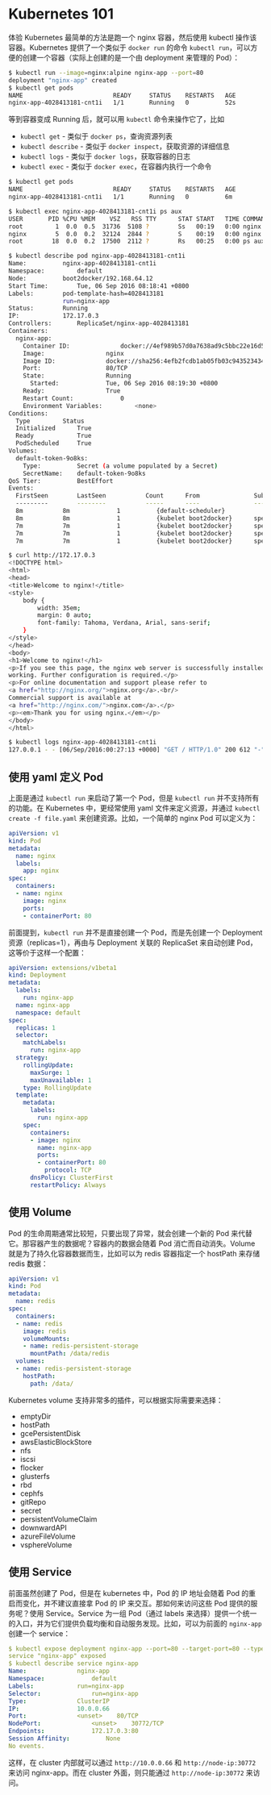 # Kubernetes 101

体验 Kubernetes 最简单的方法是跑一个 nginx 容器，然后使用 kubectl 操作该容器。Kubernetes 提供了一个类似于 `docker run` 的命令 `kubectl run`，可以方便的创建一个容器（实际上创建的是一个由 deployment 来管理的 Pod）：

```bash
$ kubectl run --image=nginx:alpine nginx-app --port=80
deployment "nginx-app" created
$ kubectl get pods
NAME                         READY     STATUS    RESTARTS   AGE
nginx-app-4028413181-cnt1i   1/1       Running   0          52s
```

等到容器变成 Running 后，就可以用 `kubectl` 命令来操作它了，比如

* `kubectl get` - 类似于 `docker ps`，查询资源列表
* `kubectl describe` - 类似于 `docker inspect`，获取资源的详细信息
* `kubectl logs` - 类似于 `docker logs`，获取容器的日志
* `kubectl exec` - 类似于 `docker exec`，在容器内执行一个命令

```bash
$ kubectl get pods
NAME                         READY     STATUS    RESTARTS   AGE
nginx-app-4028413181-cnt1i   1/1       Running   0          6m

$ kubectl exec nginx-app-4028413181-cnt1i ps aux
USER       PID %CPU %MEM    VSZ   RSS TTY      STAT START   TIME COMMAND
root         1  0.0  0.5  31736  5108 ?        Ss   00:19   0:00 nginx: master process nginx -g daemon off;
nginx        5  0.0  0.2  32124  2844 ?        S    00:19   0:00 nginx: worker process
root        18  0.0  0.2  17500  2112 ?        Rs   00:25   0:00 ps aux

$ kubectl describe pod nginx-app-4028413181-cnt1i
Name:          nginx-app-4028413181-cnt1i
Namespace:         default
Node:          boot2docker/192.168.64.12
Start Time:        Tue, 06 Sep 2016 08:18:41 +0800
Labels:        pod-template-hash=4028413181
               run=nginx-app
Status:        Running
IP:            172.17.0.3
Controllers:       ReplicaSet/nginx-app-4028413181
Containers:
  nginx-app:
    Container ID:              docker://4ef989b57d0a7638ad9c5bbc22e16d5ea5b459281c77074fc982eba50973107f
    Image:                 nginx
    Image ID:              docker://sha256:4efb2fcdb1ab05fb03c9435234343c1cc65289eeb016be86193e88d3a5d84f6b
    Port:                  80/TCP
    State:                 Running
      Started:             Tue, 06 Sep 2016 08:19:30 +0800
    Ready:                 True
    Restart Count:             0
    Environment Variables:         <none>
Conditions:
  Type         Status
  Initialized      True
  Ready            True
  PodScheduled     True
Volumes:
  default-token-9o8ks:
    Type:          Secret (a volume populated by a Secret)
    SecretName:    default-token-9o8ks
QoS Tier:          BestEffort
Events:
  FirstSeen        LastSeen           Count      From               SubobjectPath              Type           Reason         Message
  ---------        --------           -----      ----               -------------              --------           ------         -------
  8m           8m             1          {default-scheduler}                       Normal         Scheduled          Successfully assigned nginx-app-4028413181-cnt1i to boot2docker
  8m           8m             1          {kubelet boot2docker}      spec.containers{nginx-app}         Normal         Pulling        pulling image "nginx"
  7m           7m             1          {kubelet boot2docker}      spec.containers{nginx-app}         Normal         Pulled         Successfully pulled image "nginx"
  7m           7m             1          {kubelet boot2docker}      spec.containers{nginx-app}         Normal         Created        Created container with docker id 4ef989b57d0a
  7m           7m             1          {kubelet boot2docker}      spec.containers{nginx-app}         Normal         Started        Started container with docker id 4ef989b57d0a

$ curl http://172.17.0.3
<!DOCTYPE html>
<html>
<head>
<title>Welcome to nginx!</title>
<style>
    body {
        width: 35em;
        margin: 0 auto;
        font-family: Tahoma, Verdana, Arial, sans-serif;
    }
</style>
</head>
<body>
<h1>Welcome to nginx!</h1>
<p>If you see this page, the nginx web server is successfully installed and
working. Further configuration is required.</p>
<p>For online documentation and support please refer to
<a href="http://nginx.org/">nginx.org</a>.<br/>
Commercial support is available at
<a href="http://nginx.com/">nginx.com</a>.</p>
<p><em>Thank you for using nginx.</em></p>
</body>
</html>

$ kubectl logs nginx-app-4028413181-cnt1i
127.0.0.1 - - [06/Sep/2016:00:27:13 +0000] "GET / HTTP/1.0" 200 612 "-" "-" "-"
```

## 使用 yaml 定义 Pod

上面是通过 `kubectl run` 来启动了第一个 Pod，但是 `kubectl run` 并不支持所有的功能。在 Kubernetes 中，更经常使用 yaml 文件来定义资源，并通过 `kubectl create -f file.yaml` 来创建资源。比如，一个简单的 nginx Pod 可以定义为：

```yaml
apiVersion: v1
kind: Pod
metadata:
  name: nginx
  labels:
    app: nginx
spec:
  containers:
  - name: nginx
    image: nginx
    ports:
    - containerPort: 80
```

前面提到，`kubectl run` 并不是直接创建一个 Pod，而是先创建一个 Deployment 资源（replicas=1），再由与 Deployment 关联的 ReplicaSet 来自动创建 Pod，这等价于这样一个配置：

```yaml
apiVersion: extensions/v1beta1
kind: Deployment
metadata:
  labels:
    run: nginx-app
  name: nginx-app
  namespace: default
spec:
  replicas: 1
  selector:
    matchLabels:
      run: nginx-app
  strategy:
    rollingUpdate:
      maxSurge: 1
      maxUnavailable: 1
    type: RollingUpdate
  template:
    metadata:
      labels:
        run: nginx-app
    spec:
      containers:
      - image: nginx
        name: nginx-app
        ports:
        - containerPort: 80
          protocol: TCP
      dnsPolicy: ClusterFirst
      restartPolicy: Always
```

## 使用 Volume

Pod 的生命周期通常比较短，只要出现了异常，就会创建一个新的 Pod 来代替它。那容器产生的数据呢？容器内的数据会随着 Pod 消亡而自动消失。Volume 就是为了持久化容器数据而生，比如可以为 redis 容器指定一个 hostPath 来存储 redis 数据：

```yaml
apiVersion: v1
kind: Pod
metadata:
  name: redis
spec:
  containers:
  - name: redis
    image: redis
    volumeMounts:
    - name: redis-persistent-storage
      mountPath: /data/redis
  volumes:
  - name: redis-persistent-storage
    hostPath:
      path: /data/
```

Kubernetes volume 支持非常多的插件，可以根据实际需要来选择：

* emptyDir
* hostPath
* gcePersistentDisk
* awsElasticBlockStore
* nfs
* iscsi
* flocker
* glusterfs
* rbd
* cephfs
* gitRepo
* secret
* persistentVolumeClaim
* downwardAPI
* azureFileVolume
* vsphereVolume

## 使用 Service

前面虽然创建了 Pod，但是在 kubernetes 中，Pod 的 IP 地址会随着 Pod 的重启而变化，并不建议直接拿 Pod 的 IP 来交互。那如何来访问这些 Pod 提供的服务呢？使用 Service。Service 为一组 Pod（通过 labels 来选择）提供一个统一的入口，并为它们提供负载均衡和自动服务发现。比如，可以为前面的 `nginx-app` 创建一个 service：

```yaml
$ kubectl expose deployment nginx-app --port=80 --target-port=80 --type=NodePort
service "nginx-app" exposed
$ kubectl describe service nginx-app
Name:              nginx-app
Namespace:             default
Labels:            run=nginx-app
Selector:              run=nginx-app
Type:              ClusterIP
IP:                10.0.0.66
Port:              <unset>    80/TCP
NodePort:              <unset>    30772/TCP
Endpoints:             172.17.0.3:80
Session Affinity:          None
No events.
```

这样，在 cluster 内部就可以通过 `http://10.0.0.66` 和 `http://node-ip:30772` 来访问 nginx-app。而在 cluster 外面，则只能通过 `http://node-ip:30772` 来访问。

